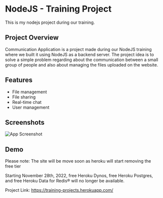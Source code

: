 
# NodeJS - Training Project

This is my nodejs project during our training.


## Project Overview

Communication Application is a project made during our
 NodeJS training where we built it using NodeJS as 
 a backend server. The project idea is to solve a simple problem regarding about the communication between a small group of people and also about managing the files uploaded on the website.


## Features

- File management
- File sharing
- Real-time chat
- User management

## Screenshots

![App Screenshot](https://i.ibb.co/BzPh81H/user-management.png)


## Demo

Please note: The site will be move soon as heroku will start removing the free tier

Starting November 28th, 2022, free Heroku Dynos, free Heroku Postgres, and free Heroku Data for Redis® will no longer be available.

Project Link: https://training-projects.herokuapp.com/

